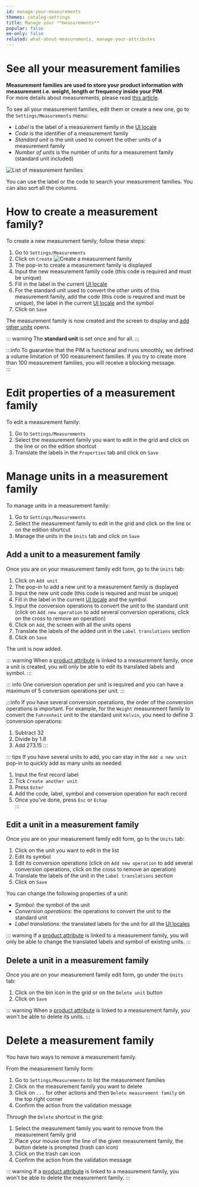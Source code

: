 ```yaml
---
id: manage-your-measurements
themes: catalog-settings
title: Manage your **measurements**
popular: false
ee-only: false
related: what-about-measurements, manage-your-attributes
---
```


# See all your measurement families

**Measurement families are used to store your product information with measurement i.e. weight, length or frequency inside your PIM**.    
For more details about measurements, please read [this article](what-about-measurements.html).  

To see all your measurement families, edit them or create a new one, go to the `Settings/Measurements` menu:
- *Label* is the label of a measurement family in the [UI locale](manage-your-account.html#your-interface-default-language)
- *Code* is the identifier of a measurement family
- *Standard unit* is the unit used to convert the other units of a measurement family
- *Number of units* is the number of units for a measurement family (standard unit included)

![List of measurement families](../img/Settings_Measurement_Families.png)

You can use the label or the code to search your measurement families. You can also sort all the columns. 

# How to create a measurement family?

To create a new measurement family, follow these steps:
1.  Go to `Settings/Measurements`
1.  Click on `Create`
![Create a measurement family](../img/Settings_Measurement_Families_Create.png)
1.  The pop-in to create a measurement family is displayed
1.  Input the new measurement family code (this code is required and must be unique)
1.  Fill in the label in the current [UI locale](manage-your-account.html#your-interface-default-language)
1.  For the standard unit used to convert the other units of this measurement family, add the code (this code is required and must be unique), the label in the current [UI locale](manage-your-account.html#your-interface-default-language) and the symbol
1.  Click on `Save`

The measurement family is now created and the screen to display and [add other units](#manage-units-in-a-measurement-family) opens.

::: warning
The **standard unit** is set once and for all.
:::

:::info
To guarantee that the PIM is functional and runs smoothly, we defined a volume limitation of 100 measurement families. If you try to create more than 100 measurement families, you will receive a blocking message.  
:::

# Edit properties of a measurement family
To edit a measurement family:
1.  Go to `Settings/Measurements`
2.  Select the measurement family you want to edit in the grid and click on the line or on the edition shortcut
3.  Translate the labels in the `Properties` tab and click on `Save`

# Manage units in a measurement family
To manage units in a measurement family:
1.  Go to `Settings/Measurements`
2.  Select the measurement family to edit in the grid and click on the line or on the edition shortcut
3.  Manage the units in the `Units` tab and click on `Save`

## Add a unit to a measurement family
Once you are on your measurement family edit form, go to the `Units` tab:
1.  Click on `Add unit`
1.  The pop-in to add a new unit to a measurement family is displayed
1.  Input the new unit code (this code is required and must be unique)
1.  Fill in the label in the current [UI locale](manage-your-account.html#your-interface-default-language) and the symbol
1.  Input the conversion operations to convert the unit to the standard unit (click on `Add new operation` to add several conversion operations, click on the cross to remove an operation)
1.  Click on `Add`, the screen with all the units opens
1.  Translate the labels of the added unit in the `Label translations` section
1.  Click on `Save`

The unit is now added.

::: warning
When a [product attribute](manage-your-attributes.html#create-an-attribute) is linked to a measurement family, once a unit is created, you will only be able to edit its translated labels and symbol.
:::

::: info
One conversion operation per unit is required and you can have a maximum of 5 conversion operations per unit.
:::

:::info
If you have several conversion operations, the order of the conversion operations is important.
For example, for the `Weight` measurement family to convert the `Fahrenheit` unit to the standard unit `Kelvin`, you need to define 3 conversion operations:
1. Subtract 32
2. Divide by 1.8
3. Add 273.15
:::

::: tips
If you have several units to add, you can stay in the `Add a new unit` pop-in to quickly add as many units as needed:
1. Input the first record label
1. Tick `Create another unit`
1. Press `Enter`
1. Add the code, label, symbol and conversion operation for each record
1. Once you've done, press `Esc` or `Echap`   
:::

## Edit a unit in a measurement family
Once you are on your measurement family edit form, go to the `Units` tab:
1.  Click on the unit you want to edit in the list
1.  Edit its symbol
1.  Edit its conversion operations (click on `Add new operation` to add several conversion operations, click on the cross to remove an operation)
1.  Translate the labels of the unit in the `Label translations` section
1.  Click on `Save`

You can change the following properties of a unit:
- *Symbol*: the symbol of the unit
- *Conversion operations*: the operations to convert the unit to the standard unit
- *Label translations*: the translated labels for the unit for all the [UI locales](manage-your-account.html#your-interface-default-language)

::: warning
If a [product attribute](manage-your-attributes.html#create-an-attribute) is linked to a measurement family, you will only be able to change the translated labels and symbol of existing units.
:::

## Delete a unit in a measurement family
Once you are on your measurement family edit form, go under the `Units` tab:
1.  Click on the bin icon in the grid or on the `Delete unit` button
1.  Click on `Save`

::: warning
When a [product attribute](manage-your-attributes.html#create-an-attribute) is linked to a measurement family, you won't be able to delete its units.
:::

# Delete a measurement family

You have two ways to remove a measurement family.

From the measurement family form:
1. Go to `Settings/Measurements` to list the measurement families
1. Click on the measurement family you want to delete
1. Click on `...` for other actions and then `Delete measurement family` on the top right corner
1. Confirm the action from the validation message

Through the `Delete` shortcut in the grid:
1. Select the measurement family you want to remove from the measurement family grid
1. Place your mouse over the line of the given measurement family, the button delete is prompted (trash can icon)
1. Click on the trash can icon
1. Confirm the action from the validation message

::: warning
If a [product attribute](manage-your-attributes.html#create-an-attribute) is linked to a measurement family, you won't be able to delete the measurement family.
:::
